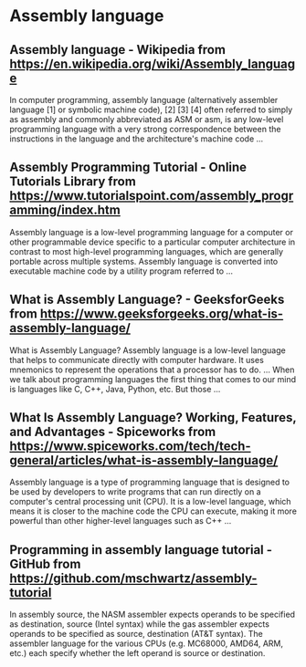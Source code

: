# Assembly language
## Assembly language - Wikipedia from https://en.wikipedia.org/wiki/Assembly_language
In computer programming, assembly language (alternatively assembler language [1] or symbolic machine code), [2] [3] [4] often referred to simply as assembly and commonly abbreviated as ASM or asm, is any low-level programming language with a very strong correspondence between the instructions in the language and the architecture's machine code ...
## Assembly Programming Tutorial - Online Tutorials Library from https://www.tutorialspoint.com/assembly_programming/index.htm
Assembly language is a low-level programming language for a computer or other programmable device specific to a particular computer architecture in contrast to most high-level programming languages, which are generally portable across multiple systems. Assembly language is converted into executable machine code by a utility program referred to ...
## What is Assembly Language? - GeeksforGeeks from https://www.geeksforgeeks.org/what-is-assembly-language/
What is Assembly Language? Assembly language is a low-level language that helps to communicate directly with computer hardware. It uses mnemonics to represent the operations that a processor has to do. ... When we talk about programming languages the first thing that comes to our mind is languages like C, C++, Java, Python, etc. But those ...
## What Is Assembly Language? Working, Features, and Advantages - Spiceworks from https://www.spiceworks.com/tech/tech-general/articles/what-is-assembly-language/
Assembly language is a type of programming language that is designed to be used by developers to write programs that can run directly on a computer's central processing unit (CPU). It is a low-level language, which means it is closer to the machine code the CPU can execute, making it more powerful than other higher-level languages such as C++ ...
## Programming in assembly language tutorial - GitHub from https://github.com/mschwartz/assembly-tutorial
In assembly source, the NASM assembler expects operands to be specified as destination, source (Intel syntax) while the gas assembler expects operands to be specified as source, destination (AT&T syntax). The assembler language for the various CPUs (e.g. MC68000, AMD64, ARM, etc.) each specify whether the left operand is source or destination.
